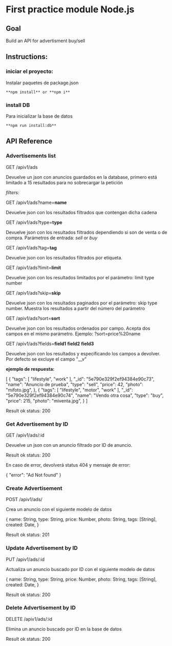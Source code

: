 # First practice module Node.js

## Goal
Build an API for advertisment buy/sell

## Instructions:

### iniciar el proyecto:
Instalar paquetes de package.json

```shell
**npm install** or **npm i**
```

### install DB
Para inicializar la base de datos 

```shell
**npm run install:db**
```

## API Reference


### Advertisements list

GET /apiv1/ads

Devuelve un json con anuncios guardados en la database, primero está limitado a 15 resultados para no sobrecargar la petición

*filters:*

GET /apiv1/ads?name=**name**

Devuelve json con los resultados filtrados que contengan dicha cadena


GET /apiv1/ads?type=**type**

Devuelve json con los resultados filtrados dependiendo si son de venta o de compra. Parámetros de entrada: *sell* or *buy*


GET /apiv1/ads?tag=**tag**

Devuelve json con los resultados filtrados por etiqueta.


GET /apiv1/ads?limit=**limit**

Devuelve json con los resultados limitados por el parámetro: limit type number


GET /apiv1/ads?skip=**skip**

Devuelve json con los resultados paginados por el parámetro: skip type number. Muestra los resultados a partir del número del parámetro


GET /apiv1/ads?sort=**sort**

Devuelve json con los resultados ordenados por campo. Acepta dos campos en el mismo parámetro. Ejemplo: ?sort=price%20name


GET /apiv1/ads?fields=**field1** **field2** **field3**

Devuelve json con los resultados y especificando los campos a devolver. Por defecto se excluye el campo "__v"

**ejemplo de respuesta:**

[
    {
        "tags": [
        "lifestyle",
        "work"
        ],
        "_id": "5e790e329f2ef94384e90c73",
        "name": "Anuncio de prueba",
        "type": "sell",
        "price": 42,
        "photo": "mifoto.jpg",
    },
    {
        "tags": [
        "lifestyle",
        "motor",
        "work"
        ],
        "_id": "5e790e329f2ef94384e90c74",
        "name": "Vendo otra cosa",
        "type": "buy",
        "price": 215,
        "photo": "miventa.jpg",
    }
]

Result ok status: 200


### Get Advertisement by ID

GET /apiv1/ads/:id

Devuelve un json con un anuncio filtrado por ID de anuncio. 

Result ok status: 200

En caso de error, devolverá status 404 y mensaje de error:

{
"error": "Ad Not found"
}


### Create Advertisement

POST /apiv1/ads/

Crea un anuncio con el siguiente modelo de datos

{
    name: String,
    type: String,
    price: Number,
    photo: String,
    tags: [String],
    created: Date,
}

Result ok status: 201

### Update Advertisement by ID

PUT /apiv1/ads/:id

Actualiza un anuncio buscado por ID con el siguiente modelo de datos

{
    name: String,
    type: String,
    price: Number,
    photo: String,
    tags: [String],
    created: Date,
}

Result ok status: 200


### Delete Advertisement by ID

DELETE /apiv1/ads/:id

Elimina un anuncio buscado por ID en la base de datos

Result ok status: 200
